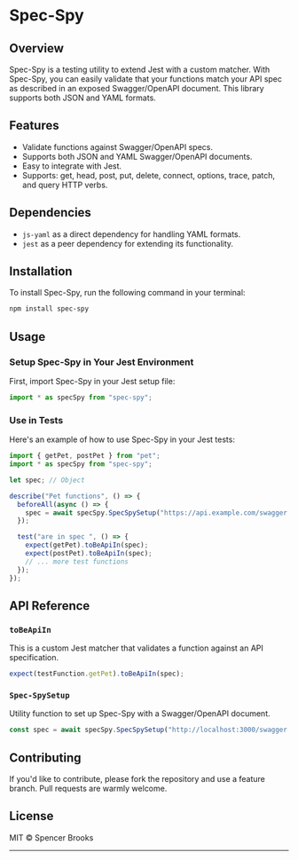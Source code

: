 # Spec-Spy

## Overview

Spec-Spy is a testing utility to extend Jest with a custom matcher. With Spec-Spy, you can easily validate that your functions match your API spec as described in an exposed Swagger/OpenAPI document. This library supports both JSON and YAML formats.

## Features

- Validate functions against Swagger/OpenAPI specs.
- Supports both JSON and YAML Swagger/OpenAPI documents.
- Easy to integrate with Jest.
- Supports: get, head, post, put, delete, connect, options, trace, patch, and query HTTP verbs.

## Dependencies

- `js-yaml` as a direct dependency for handling YAML formats.
- `jest` as a peer dependency for extending its functionality.

## Installation

To install Spec-Spy, run the following command in your terminal:

```bash
npm install spec-spy
```

## Usage

### Setup Spec-Spy in Your Jest Environment

First, import Spec-Spy in your Jest setup file:

```typescript
import * as specSpy from "spec-spy";
```

### Use in Tests

Here's an example of how to use Spec-Spy in your Jest tests:

```typescript
import { getPet, postPet } from "pet";
import * as specSpy from "spec-spy";

let spec; // Object

describe("Pet functions", () => {
  beforeAll(async () => {
    spec = await specSpy.SpecSpySetup("https://api.example.com/swagger.json"); // or .../swagger.yaml
  });

  test("are in spec ", () => {
    expect(getPet).toBeApiIn(spec);
    expect(postPet).toBeApiIn(spec);
    // ... more test functions
  });
});
```

## API Reference

### `toBeApiIn`

This is a custom Jest matcher that validates a function against an API specification.

```typescript
expect(testFunction.getPet).toBeApiIn(spec);
```

### `Spec-SpySetup`

Utility function to set up Spec-Spy with a Swagger/OpenAPI document.

```typescript
const spec = await specSpy.SpecSpySetup("http://localhost:3000/swagger.json");
```

## Contributing

If you'd like to contribute, please fork the repository and use a feature branch. Pull requests are warmly welcome.

## License

MIT © Spencer Brooks

---
